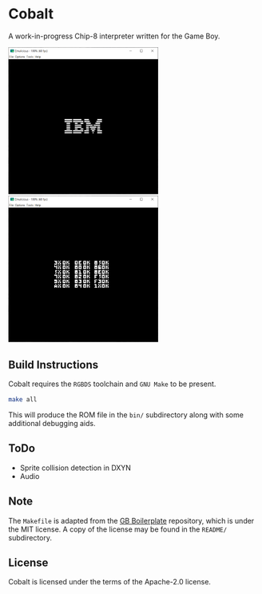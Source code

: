 # Cobalt

A work-in-progress Chip-8 interpreter written for the Game Boy.

<img src="./README/IBM Logo.png" width="300" /> &nbsp;
<img src="./README/Corax Test ROM.png" width="300" /> &nbsp;

## Build Instructions

Cobalt requires the `RGBDS` toolchain and `GNU Make` to be present.

```bash
make all
```

This will produce the ROM file in the `bin/` subdirectory along with some additional
debugging aids.

## ToDo

- Sprite collision detection in DXYN
- Audio

## Note

The `Makefile` is adapted from the [GB Boilerplate](https://github.com/ISSOtm/gb-boilerplate/) repository, which is under the MIT license. A copy of the license may be found in the `README/` subdirectory.

## License

Cobalt is licensed under the terms of the Apache-2.0 license.
